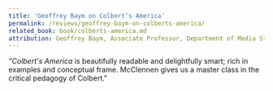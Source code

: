 ```yaml
---
title: 'Geoffrey Baym on Colbert’s America'
permalink: /reviews/geoffrey-baym-on-colberts-america/
related_book: book/colberts-america.md
attribution: Geoffrey Baym, Associate Professor, Department of Media Studies, University of North Carolina Greensboro
---
```

*"Colbert's America* is beautifully readable and delightfully smart; rich in examples and conceptual frame. McClennen gives us a master class in the critical pedagogy of Colbert."
